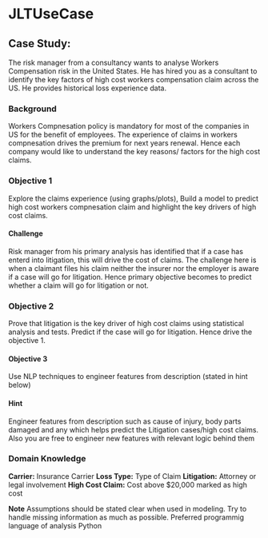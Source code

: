 # JLTUseCase
## Case Study: 
The risk manager from a consultancy wants to analyse  Workers Compensation risk in the United States. He has hired you as a consultant to identify the key factors of high cost  workers compensation claim across the US. He provides historical loss experience data.

### Background
Workers Compnesation policy is mandatory for most of the companies in US for the benefit of employees. The experience of claims in workers compnesation drives the premium for next years renewal. Hence each company would like to understand the key reasons/ factors for the high cost claims. 

### Objective 1
Explore the claims experience (using graphs/plots), Build a model to predict high cost workers compnesation claim and highlight the key drivers of high cost claims. 

#### Challenge
Risk manager from his primary analysis has identified that if a case has enterd into litigation, this will drive the cost of claims. The challenge here is when a claimant files his claim neither the insurer nor the employer is aware if a case will go for litigation. Hence primary objective becomes to predict whether a claim will go for litigation or not.

### Objective 2
Prove that litigation is the key driver of high cost claims using statistical analysis and tests. Predict if the case will go for litigation. Hence drive the objective 1.

#### Objective 3
Use NLP techniques to engineer features from description (stated in hint below)

#### Hint
Engineer features from description such as cause of injury, body parts damaged and any which helps predict the  Litigation cases/high cost claims. Also you are free to engineer new features with relevant logic behind them

### Domain Knowledge
**Carrier:**	Insurance Carrier
**Loss Type:**	Type of Claim
**Litigation:**	Attorney or legal involvement
**High Cost	Claim:** Cost above $20,000 marked as high cost
	
	
**Note**	Assumptions should be stated clear when used in modeling. Try to handle missing information as much as possible.
	Preferred programmig language of analysis Python
